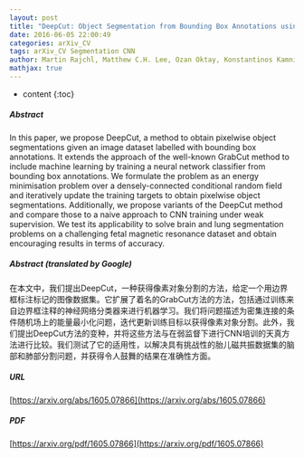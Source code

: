 ```yaml
---
layout: post
title: "DeepCut: Object Segmentation from Bounding Box Annotations using Convolutional Neural Networks"
date: 2016-06-05 22:00:49
categories: arXiv_CV
tags: arXiv_CV Segmentation CNN
author: Martin Rajchl, Matthew C.H. Lee, Ozan Oktay, Konstantinos Kamnitsas, Jonathan Passerat-Palmbach, Wenjia Bai, Mellisa Damodaram, Mary A. Rutherford, Joseph V. Hajnal, Bernhard Kainz, Daniel Rueckert
mathjax: true
---
```


* content
{:toc}

##### Abstract
In this paper, we propose DeepCut, a method to obtain pixelwise object segmentations given an image dataset labelled with bounding box annotations. It extends the approach of the well-known GrabCut method to include machine learning by training a neural network classifier from bounding box annotations. We formulate the problem as an energy minimisation problem over a densely-connected conditional random field and iteratively update the training targets to obtain pixelwise object segmentations. Additionally, we propose variants of the DeepCut method and compare those to a naive approach to CNN training under weak supervision. We test its applicability to solve brain and lung segmentation problems on a challenging fetal magnetic resonance dataset and obtain encouraging results in terms of accuracy.

##### Abstract (translated by Google)
在本文中，我们提出DeepCut，一种获得像素对象分割的方法，给定一个用边界框标注标记的图像数据集。它扩展了着名的GrabCut方法的方法，包括通过训练来自边界框注释的神经网络分类器来进行机器学习。我们将问题描述为密集连接的条件随机场上的能量最小化问题，迭代更新训练目标以获得像素对象分割。此外，我们提出DeepCut方法的变种，并将这些方法与在弱监督下进行CNN培训的天真方法进行比较。我们测试了它的适用性，以解决具有挑战性的胎儿磁共振数据集的脑部和肺部分割问题，并获得令人鼓舞的结果在准确性方面。

##### URL
[https://arxiv.org/abs/1605.07866](https://arxiv.org/abs/1605.07866)

##### PDF
[https://arxiv.org/pdf/1605.07866](https://arxiv.org/pdf/1605.07866)

